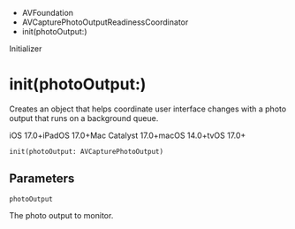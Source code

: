 

- AVFoundation
- AVCapturePhotoOutputReadinessCoordinator
-  init(photoOutput:) 

Initializer

# init(photoOutput:)

Creates an object that helps coordinate user interface changes with a photo output that runs on a background queue.

iOS 17.0+iPadOS 17.0+Mac Catalyst 17.0+macOS 14.0+tvOS 17.0+

``` source
init(photoOutput: AVCapturePhotoOutput)
```

## Parameters 

`photoOutput`  

The photo output to monitor.

